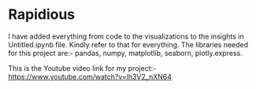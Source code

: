 # Rapidious

I have added everything from code to the visualizations to the insights in Untitled.ipynb file. Kindly refer to that for everything.
The libraries needed for this project are:- pandas, numpy, matplotlib, seaborn, plotly.express.

This is the Youtube video link for my project:- 
https://www.youtube.com/watch?v=lh3V2_nXN64
